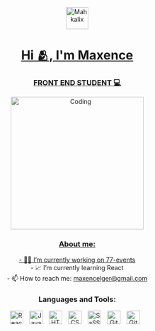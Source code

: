 
<p align="center"> <a href="https://www.linkedin.com/in/maxencebadin-l%C3%A9ger/" target="_blank"> <img align="center" src="https://www.pngmart.com/files/21/Linkedin-PNG-Photo.png" alt="Mahkalix" width="50" height="50" </a> </p>
  
<h1 align="center">Hi 🫂, I'm Maxence</h1>
<h3 align="center"> FRONT END STUDENT  💻</h3>
    <p align="center">  <img align="center" alt="Coding" width="300" src="https://media.giphy.com/media/RbDKaczqWovIugyJmW/giphy.gif"> </p>


<h3 align="center">About me: </h3>
   <p align="center">
- 👩‍💻 I’m currently working on <a href="https://github.com/Mahkalix/77-events" target="_blank" rel="noreferrer"> 77-events <a/> </br>
- 📈 I’m currently learning React</br>
- 📫 How to reach me: <a href="mailto:maxencelger@gmail.com"> maxencelger@gmail.com </a>
</p>


<h3 align="center">Languages and Tools:</h3>       
<p align="center">
<img align="center" alt="React" width="30px" style="padding-right:10px;" src="https://cdn.jsdelivr.net/gh/devicons/devicon/icons/react/react-original.svg" />
<img align="center" alt="JavaScript" width="30px" style="padding-right:10px;" src="https://cdn.jsdelivr.net/gh/devicons/devicon/icons/javascript/javascript-plain.svg" />
<img align="center" alt="HTML" width="30px" style="padding-right:10px;" src="https://cdn.jsdelivr.net/gh/devicons/devicon/icons/html5/html5-plain.svg" />
<img align="center" alt="CSS" width="30px" style="padding-right:10px;" src="https://cdn.jsdelivr.net/gh/devicons/devicon/icons/css3/css3-plain.svg" />
<img align="center" alt="SaSS" width="30px" style="padding-right:10px;" src="https://cdn.jsdelivr.net/gh/devicons/devicon/icons/sass/sass-original.svg" />
<img align="center" alt="Git" width="30px" style="padding-right:10px;" src="https://cdn.jsdelivr.net/gh/devicons/devicon/icons/git/git-original.svg" />
<img align="center"  alt="GitHub" width="30px" style="padding-right:10px;" src="https://cdn.jsdelivr.net/gh/devicons/devicon/icons/github/github-original.svg" />
</p>
